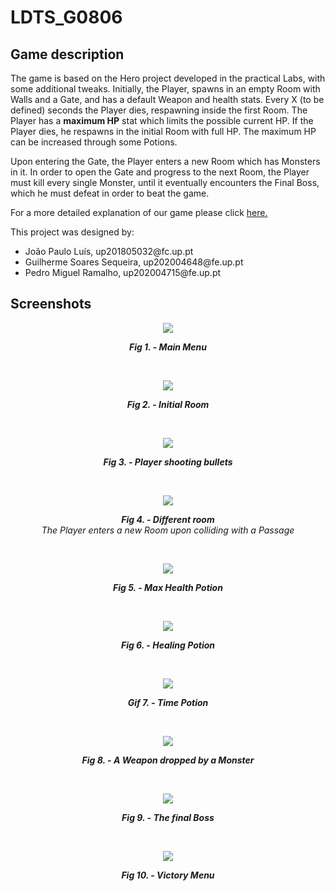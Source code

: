 # LDTS_G0806

## Game description

The game is based on the Hero project developed in the practical Labs, with some additional tweaks.
Initially, the Player, spawns in an empty Room with Walls and a Gate, and has a default Weapon and health stats. Every X (to be defined) seconds the Player dies, respawning inside the first Room.
The Player has a <b>maximum HP</b> stat which limits the possible current HP. If the Player dies, he respawns in the initial Room with full HP.
The maximum HP can be increased through some Potions.

Upon entering the Gate, the Player enters a new Room which has Monsters in it. In order to open the Gate and
progress to the next Room, the Player must kill every single Monster, until it eventually encounters the Final Boss, which he must defeat in order to beat the game.

For a more detailed explanation of our game please click <a href="docs/README.md"> here. </a>

This project was designed by:
<ul>
<li>João Paulo Luís, up201805032@fc.up.pt</li>
<li>Guilherme Soares Sequeira, up202004648@fe.up.pt</li>
<li>Pedro Miguel Ramalho, up202004715@fe.up.pt</li>
</ul>

## Screenshots
<p align="center">
<img src="docs/screenshots/game/MainMenu.png">
</p>
<p align="center">
<b><i>Fig 1. - Main Menu </i></b>
</p>
<br/>

<p align="center">
<img src="docs/screenshots/game/InitialRoom.png">
</p>
<p align="center">
<b><i>Fig 2. - Initial Room</i></b>
</p>
<br/>

<p align="center">
<img src="docs/screenshots/game/ShootingBullets.png">
</p>
<p align="center">
<b><i>Fig 3. - Player shooting bullets </i></b>
</p>
<br/>

<p align="center">
<img src="docs/screenshots/game/NewRoom.png">
</p>
<p align="center">
<b><i>Fig 4. - Different room </i></b>
<br>
<i>The Player enters a new Room upon colliding with a Passage</i>
</p>
<br/>

<p align="center">
<img src="docs/screenshots/game/MaxHealthPotion.png">
</p>
<p align="center">
<b><i>Fig 5. - Max Health Potion</i></b>
</p>
<br/>

<p align="center">
<img src="docs/screenshots/game/HealingPotion.png">
</p>
<p align="center">
<b><i>Fig 6. - Healing Potion</i></b>
</p>
<br/>

<p align="center">
<img src="docs/screenshots/game/TimePotion.png">
</p>
<p align="center">
<b><i>Gif 7. - Time Potion</i></b>
</p>
<br/>

<p align="center">
<img src="docs/screenshots/game/WeaponItem.png">
</p>
<p align="center">
<b><i>Fig 8. - A Weapon dropped by a Monster</i></b>
</p>
<br/>

<p align="center">
<img src="docs/screenshots/game/BossAttack.png">
</p>
<p align="center">
<b><i>Fig 9. - The final Boss</i></b>
</p>
<br/>

<p align="center">
<img src="docs/screenshots/game/BossRoom.png">
</p>
<p align="center">
<b><i>Fig 10. - Victory Menu</i></b>
</p>
<br/>